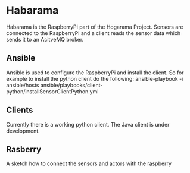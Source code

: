 # Habarama
Habarama is the RaspberryPi part of the Hogarama Project.
Sensors are connected to the RaspberryPi and a client reads the sensor data which sends it to an AcitveMQ broker.

## Ansible
Ansible is used to configure the RaspberryPi and install the client.
So for example to install the python client do the following:
ansible-playbook -i ansible/hosts ansible/playbooks/client-python/installSensorClientPython.yml

## Clients
Currently there is a working python client.
The Java client is under development.

## Rasberry
A sketch how to connect the sensors and actors with the raspberry
